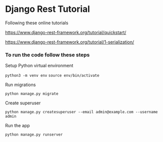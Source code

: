 # Django Rest Tutorial

Following these online tutorials

https://www.django-rest-framework.org/tutorial/quickstart/

https://www.django-rest-framework.org/tutorial/1-serialization/

### To run the code follow these steps

Setup Python virtual environment

`python3 -m venv env`
`source env/bin/activate`

Run migrations

`python manage.py migrate`

Create superuser

`python manage.py createsuperuser --email admin@example.com --username admin`

Run the app

`python manage.py runserver`
